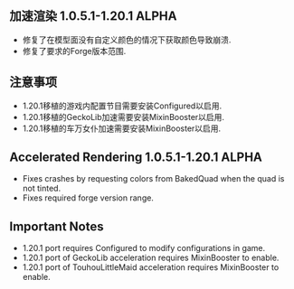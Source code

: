 ## 加速渲染 1.0.5.1-1.20.1 ALPHA
- 修复了在模型面没有自定义颜色的情况下获取颜色导致崩溃.
- 修复了要求的Forge版本范围.

## 注意事项
- 1.20.1移植的游戏内配置节目需要安装Configured以启用.
- 1.20.1移植的GeckoLib加速需要安装MixinBooster以启用.
- 1.20.1移植的车万女仆加速需要安装MixinBooster以启用.

## Accelerated Rendering 1.0.5.1-1.20.1 ALPHA
- Fixes crashes by requesting colors from BakedQuad when the quad is not tinted.
- Fixes required forge version range.

## Important Notes
- 1.20.1 port requires Configured to modify configurations in game.
- 1.20.1 port of GeckoLib acceleration requires MixinBooster to enable.
- 1.20.1 port of TouhouLittleMaid acceleration requires MixinBooster to enable.
